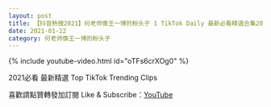 ```yaml
---
layout: post
title: 【抖音熱搜2021】何老师像王一博的粉头子 1 TikTok Daily 最新必看精選合集2021 01 22
date: 2021-01-22
category: 何老师像王一博的粉头子
---
```


{% include youtube-video.html id="oTFs6crXOg0" %}

2021必看 最新精選 Top TikTok Trending Clips

喜歡請點贊轉發加訂閱 Like & Subscribe：[YouTube](https://www.youtube.com/channel/UCAoR7VcanIPd04uEq_GIylA/videos)

